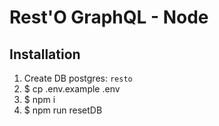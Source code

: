 # Rest'O GraphQL - Node

## Installation

1. Create DB postgres: `resto`
2. $ cp .env.example .env
3. $ npm i
4. $ npm run resetDB
